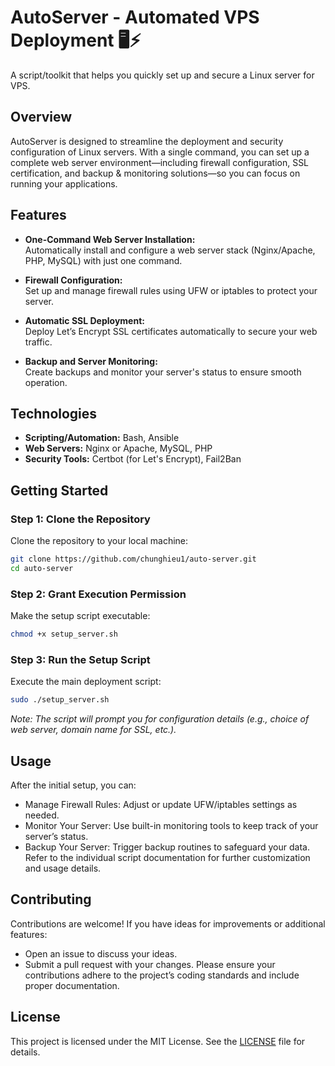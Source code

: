 # AutoServer - Automated VPS Deployment 🖥️⚡

A script/toolkit that helps you quickly set up and secure a Linux server for VPS.

## Overview

AutoServer is designed to streamline the deployment and security configuration of Linux servers. With a single command, you can set up a complete web server environment—including firewall configuration, SSL certification, and backup & monitoring solutions—so you can focus on running your applications.

## Features

- **One-Command Web Server Installation:**  
  Automatically install and configure a web server stack (Nginx/Apache, PHP, MySQL) with just one command.

- **Firewall Configuration:**  
  Set up and manage firewall rules using UFW or iptables to protect your server.

- **Automatic SSL Deployment:**  
  Deploy Let’s Encrypt SSL certificates automatically to secure your web traffic.

- **Backup and Server Monitoring:**  
  Create backups and monitor your server's status to ensure smooth operation.

## Technologies

- **Scripting/Automation:** Bash, Ansible  
- **Web Servers:** Nginx or Apache, MySQL, PHP  
- **Security Tools:** Certbot (for Let's Encrypt), Fail2Ban

## Getting Started

### Step 1: Clone the Repository

Clone the repository to your local machine:
```bash
git clone https://github.com/chunghieu1/auto-server.git
cd auto-server
```

### Step 2: Grant Execution Permission

Make the setup script executable:

```bash
chmod +x setup_server.sh
```

### Step 3: Run the Setup Script
Execute the main deployment script:

```bash
sudo ./setup_server.sh
```

_Note: The script will prompt you for configuration details (e.g., choice of web server, domain name for SSL, etc.)._

## Usage
After the initial setup, you can:

- Manage Firewall Rules: Adjust or update UFW/iptables settings as needed.
- Monitor Your Server: Use built-in monitoring tools to keep track of your server’s status.
- Backup Your Server: Trigger backup routines to safeguard your data.
Refer to the individual script documentation for further customization and usage details.

## Contributing
Contributions are welcome! If you have ideas for improvements or additional features:

- Open an issue to discuss your ideas.
- Submit a pull request with your changes.
Please ensure your contributions adhere to the project’s coding standards and include proper documentation.

## License
This project is licensed under the MIT License. See the [LICENSE](LICENSE) file for details.

